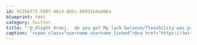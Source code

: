 ```yaml
---
id: 912b6f75-5087-48c4-8d5c-80931b4a006a
blueprint: text
category: twitter
title: "'@_dlight Oranj.  do you go? My lack balance/flexibility was pretty amusing!"
caption: '<span class="username username_linked">@<a href="https://twitter.com/_dlight" title="Битюцкий Корнилий">_dlight</a></span> Oranj.  do you go? My lack balance/flexibility was pretty amusing!'
---
```


